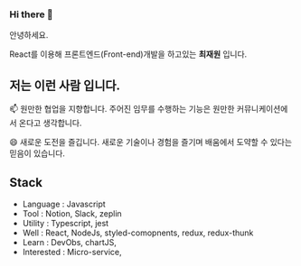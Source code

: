 ### Hi there 👋

안녕하세요.

React를 이용해 프론트엔드(Front-end)개발을 하고있는 **최재원** 입니다.

## 저는 이런 사람 입니다.
📫 원만한 협업을 지향합니다. 주어진 임무를 수행하는 기능은 원만한 커뮤니케이션에서 온다고 생각합니다.  

😄 새로운 도전을 즐깁니다. 새로운 기술이나 경험을 즐기며 배움에서 도약할 수 있다는 믿음이 있습니다.
 
## Stack

- Language : Javascript
- Tool : Notion, Slack, zeplin
- Utility : Typescript, jest
- Well : React, NodeJs, styled-comopnents, redux, redux-thunk
- Learn : DevObs, chartJS,
- Interested : Micro-service, 

